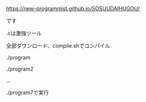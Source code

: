 https://new-programmist.github.io/SOSUUDAIHUGOU/

です

.cは激強ツール

全部ダウンロード、compile.shでコンパイル

./program

./program2

...

./program7で実行
